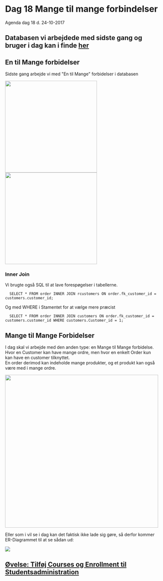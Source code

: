 # Dag 18 Mange til mange forbindelser
Agenda dag 18 d. 24-10-2017    

## Databasen vi arbejdede med sidste gang og bruger i dag kan i finde [her](https://github.com/dat17v1/2_18_mange_til_mange_forbindelser/blob/master/shop.sql)

## En til Mange forbidelser
Sidste gang arbejde vi med "En til Mange" forbidelser i databasen 

<img src="https://github.com/dat17v1/2_18_mange_til_mange_forbindelser/blob/master/img/en-mange.png" width="300px" />
<img src="https://github.com/dat17v1/2_18_mange_til_mange_forbindelser/blob/master/img/en-mange-tabeller.png" width="300px" />    

### Inner Join
Vi brugte også SQL til at lave forespøgelser i tabellerne.

````   
  SELECT * FROM order INNER JOIN rcustomers ON order.fk_customer_id = customers.customer_id;
````   
Og med WHERE i Stamentet for at vælge mere præcist   

````   
  SELECT * FROM order INNER JOIN customers ON order.fk_customer_id = customers.customer_id WHERE customers.Customer_id = 1;
````  



## Mange til Mange Forbidelser
I dag skal vi arbejde med den anden type: en Mange til Mange forbidelse.    
Hvor en Customer kan have mange ordre, men hvor en enkelt Order kun kan have en customer tilknyttet.    
En order derimod kan indeholde mange produkter, og et produkt kan også være med i mange ordre.    

<img src="https://github.com/dat17v1/2_18_mange_til_mange_forbindelser/blob/master/img/mange-mange-2.png" width="500px" />    


Eller som i vil se i dag kan det faktisk ikke lade sig gøre, så derfor kommer ER-Diagrammet til at se sådan ud:    

<img src="https://github.com/dat17v1/2_18_mange_til_mange_forbindelser/blob/master/img/Mange-mange_2.png"  />    



## [Øvelse: Tilføj Courses og Enrollment til Studentsadministration]()
